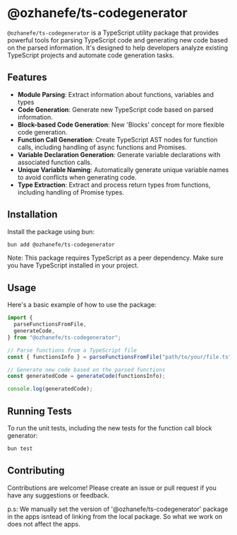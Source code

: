 # @ozhanefe/ts-codegenerator

`@ozhanefe/ts-codegenerator` is a TypeScript utility package that provides powerful tools for parsing TypeScript code and generating new code based on the parsed information. It's designed to help developers analyze existing TypeScript projects and automate code generation tasks.

## Features

- **Module Parsing**: Extract information about functions, variables and types
- **Code Generation**: Generate new TypeScript code based on parsed information.
- **Block-based Code Generation**: New 'Blocks' concept for more flexible code generation.
- **Function Call Generation**: Create TypeScript AST nodes for function calls, including handling of async functions and Promises.
- **Variable Declaration Generation**: Generate variable declarations with associated function calls.
- **Unique Variable Naming**: Automatically generate unique variable names to avoid conflicts when generating code.
- **Type Extraction**: Extract and process return types from functions, including handling of Promise types.

## Installation

Install the package using bun:

```bash
bun add @ozhanefe/ts-codegenerator
```

Note: This package requires TypeScript as a peer dependency. Make sure you have TypeScript installed in your project.

## Usage

Here's a basic example of how to use the package:

```typescript
import {
  parseFunctionsFromFile,
  generateCode,
} from "@ozhanefe/ts-codegenerator";

// Parse functions from a TypeScript file
const { functionsInfo } = parseFunctionsFromFile("path/to/your/file.ts");

// Generate new code based on the parsed functions
const generatedCode = generateCode(functionsInfo);

console.log(generatedCode);
```

## Running Tests

To run the unit tests, including the new tests for the function call block generator:

```bash
bun test
```

## Contributing

Contributions are welcome! Please create an issue or pull request if you have any suggestions or feedback.

p.s: We manually set the version of '@ozhanefe/ts-codegenerator' package in the apps isntead of linking from the local package. So what we work on does not affect the apps.
